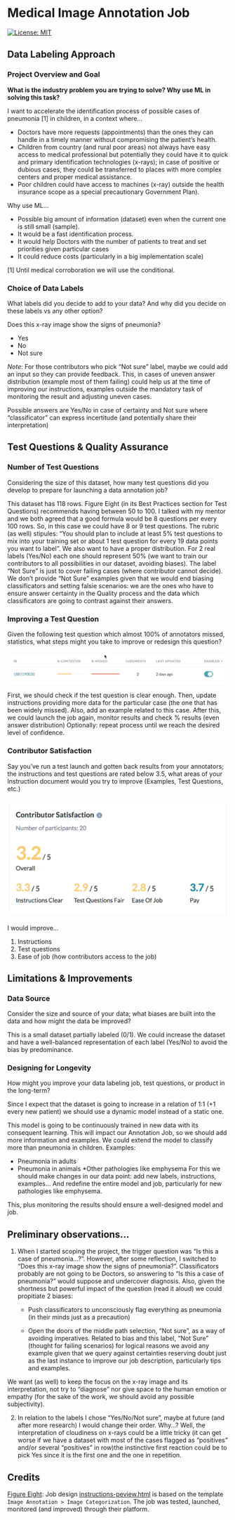 # Medical Image Annotation Job

[![License: MIT](https://img.shields.io/badge/License-MIT-brightgreen.svg)](https://opensource.org/licenses/MIT)

## Data Labeling Approach

### Project Overview and Goal

**What is the industry problem you are trying to solve? Why use ML in solving this task?**

I want to accelerate the identification process of possible cases of pneumonia [1] in children, in a context where...

* Doctors have more requests (appointments) than the ones they can handle in a timely manner without compromising the patient’s health.
* Children from country (and rural poor areas) not always have easy access to medical professional but potentially they could have it to quick and primary identification technologies (x-rays); in case of positive or dubious cases, they could be transferred to places with more complex centers and proper medical assistance.
* Poor children could have access to machines (x-ray) outside the health insurance scope as a special precautionary Government Plan).

Why use ML…
* Possible big amount of information (dataset) even when the current one is still small (sample).
* It would be a fast identification process.
* It would help Doctors with the number of patients to treat and set priorities given particular cases
* It could reduce costs (particularly in a big implementation scale) 

[1] Until medical corroboration we will use the conditional.

### Choice of Data Labels

What labels did you decide to add to your data? And why did you decide on these labels vs any other option?

Does this x-ray image show the signs of pneumonia?
* Yes
* No
* Not sure

*Note*: For those contributors who pick “Not sure” label, maybe we could add an input so they can provide feedback. This, in cases of uneven answer distribution (example most of them failing) could help us at the time of improving our instructions, examples outside the mandatory task of monitoring the result and adjusting uneven cases. 

Possible answers are Yes/No in case of certainty and Not sure where “classificator” can express incertitude (and potentially share their interpretation)

## Test Questions & Quality Assurance

### Number of Test Questions

Considering the size of this dataset, how many test questions did you develop to prepare for launching a data annotation job?

This dataset has 118 rows. Figure Eight (in its Best Practices section for Test Questions) recommends having between 50 to 100. 
I talked with my mentor and we both agreed that a good formula would be 8 questions per every 100 rows. So, in this case we could have 8 or 9 test questions.
The rubric (as well) stipules: “You should plan to include at least 5% test questions to mix into your training set or about 1 test question for every 19 data points you want to label”.
We also want to have a proper distribution. For 2 real labels (Yes/No) each one should represent 50% (we want to train our contributors to all possibilities in our dataset, avoiding biases).
The label “Not Sure” is just to cover failing cases (where contributor cannot decide). We don’t provide “Not Sure” examples given that we would end biasing classificators and setting falsie scenarios: we are the ones who have to ensure answer certainty in the Quality process and the data which classificators are going to contrast against their answers.

### Improving a Test Question

Given the following test question which almost 100% of annotators missed, statistics, what steps might you take to improve or redesign this question?

![Missed questions](images/monitor.png)

First, we should check if the test question is clear enough.
Then, update instructions providing more data for the particular case (the one that has been widely missed).
Also, add an example related to this case.
After this, we could launch the job again, monitor results and check % results (even answer distribution)
Optionally: repeat process until we reach the desired level of confidence.

### Contributor Satisfaction

Say you’ve run a test launch and gotten back results from your annotators; the instructions and test questions are rated below 3.5, what areas of your Instruction document would you try to improve (Examples, Test Questions, etc.)

![Contributor Satisfaction](images/satisfaction.png)

I would improve…
1.	Instructions
2.	Test questions
3.	Ease of job (how contributors access to the job)

## Limitations & Improvements

### Data Source

Consider the size and source of your data; what biases are built into the data and how might the data be improved?

This is a small dataset partially labeled (0/1). We could increase the dataset and have a well-balanced representation of each label (Yes/No) to avoid the bias by predominance.

### Designing for Longevity

How might you improve your data labeling job, test questions, or product in the long-term?

Since I expect that the dataset is going to increase in a relation of 1:1 (+1 every new patient) we should use a dynamic model instead of a static one. 

This model is going to be continuously trained in new data with its consequent learning. This will impact our Annotation Job, so we should add more information and examples.
We could extend the model to classify more than pneumonia in children.
Examples:
* Pneumonia in adults
* Pneumonia in animals
*Other pathologies like emphysema
For this we should make changes in our data point: add new labels, instructions, examples… And redefine the entire model and job, particularly for new pathologies like emphysema.

This, plus monitoring the results should ensure a well-designed model and job.


## Preliminary observations…

1.	When I started scoping the project, the trigger question was “Is this a case of pneumonia…?”. However, after some reflection, I switched to “Does this x-ray image show the signs of pneumonia?”.
Classificators probably are not going to be Doctors, so answering to “Is this a case of pneumonia?” would suppose and undercover diagnosis. Also, given the shortness but powerful impact of the question (read it aloud) we could propitiate 2 biases:

    * Push classificators to unconsciously flag everything as pneumonia (in their minds just as a precaution)

    * Open the doors of the middle path selection, “Not sure”, as a way of avoiding imperatives. Related to bias and this label, “Not Sure” (thought for failing scenarios) for logical reasons we avoid any example given that we query against certainties reserving doubt just as the last instance to improve our job description, particularly tips and examples.

We want (as well) to keep the focus on the x-ray image and its interpretation, not try to “diagnose” nor give space to the human emotion or empathy (for the sake of the work, we should avoid any possible subjectivity).

2.	In relation to the labels I chose “Yes/No/Not sure”, maybe at future (and after more research) I would change their order. Why…? Well, the interpretation of cloudiness on x-rays could be a little tricky (it can get worse if we have a dataset with most of the cases flagged as “positives” and/or several “positives” in row)the instinctive first reaction could be to pick Yes since it is the first one and the one in repetition. 

## Credits

[Figure Eight](https://www.figure-eight.com/): Job design [instructions-peview.html](instructions-preview.htm) is based on the template `Image Annotation > Image Categorization`. The job was tested, launched, monitored (and improved) through their platform.
